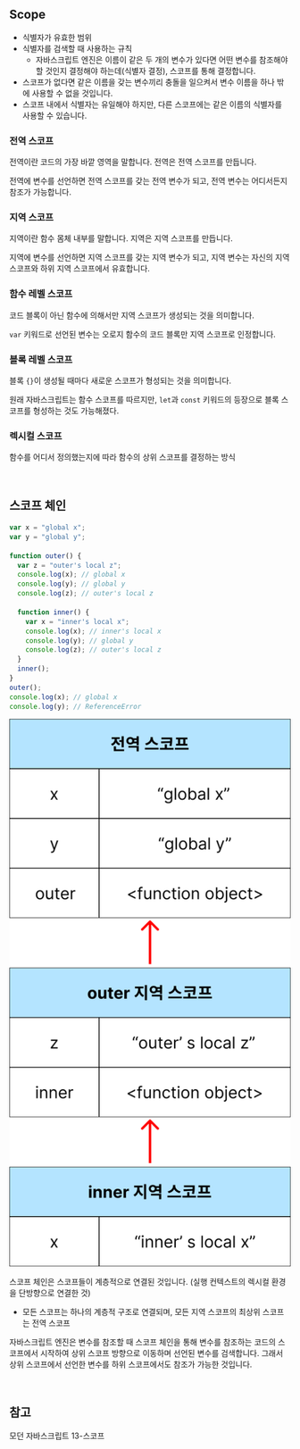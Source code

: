 ## Scope

- 식별자가 유효한 범위
- 식별자를 검색할 때 사용하는 규칙
  - 자바스크립트 엔진은 이름이 같은 두 개의 변수가 있다면 어떤 변수를 참조해야 할 것인지 결정해야 하는데(식별자 결정), 스코프를 통해 결정합니다.
- 스코프가 없다면 같은 이름을 갖는 변수끼리 충돌을 일으켜서 변수 이름을 하나 밖에 사용할 수 없을 것입니다.
- 스코프 내에서 식별자는 유일해야 하지만, 다른 스코프에는 같은 이름의 식별자를 사용할 수 있습니다.

### 전역 스코프

전역이란 코드의 가장 바깥 영역을 말합니다. 전역은 전역 스코프를 만듭니다.

전역에 변수를 선언하면 전역 스코프를 갖는 전역 변수가 되고, 전역 변수는 어디서든지 참조가 가능합니다.

### 지역 스코프

지역이란 함수 몸체 내부를 말합니다. 지역은 지역 스코프를 만듭니다.

지역에 변수를 선언하면 지역 스코프를 갖는 지역 변수가 되고, 지역 변수는 자신의 지역 스코프와 하위 지역 스코프에서 유효합니다.

### 함수 레벨 스코프

코드 블록이 아닌 함수에 의해서만 지역 스코프가 생성되는 것을 의미합니다.

`var` 키워드로 선언된 변수는 오로지 함수의 코드 블록만 지역 스코프로 인정합니다.

### 블록 레벨 스코프

블록 `{}`이 생성될 때마다 새로운 스코프가 형성되는 것을 의미합니다.

원래 자바스크립트는 함수 스코프를 따르지만, `let`과 `const` 키워드의 등장으로 블록 스코프를 형성하는 것도 가능해졌다.

### 렉시컬 스코프

함수를 어디서 정의했는지에 따라 함수의 상위 스코프를 결정하는 방식

<br>

## 스코프 체인

```jsx
var x = "global x";
var y = "global y";

function outer() {
  var z = "outer's local z";
  console.log(x); // global x
  console.log(y); // global y
  console.log(z); // outer's local z

  function inner() {
    var x = "inner's local x";
    console.log(x); // inner's local x
    console.log(y); // global y
    console.log(z); // outer's local z
  }
  inner();
}
outer();
console.log(x); // global x
console.log(y); // ReferenceError
```

![스코프체인](scope.png)

스코프 체인은 스코프들이 계층적으로 연결된 것입니다. (실행 컨텍스트의 렉시컬 환경을 단방향으로 연결한 것)

- 모든 스코프는 하나의 계층적 구조로 연결되며, 모든 지역 스코프의 최상위 스코프는 전역 스코프

자바스크립트 엔진은 변수를 참조할 때 스코프 체인을 통해 변수를 참조하는 코드의 스코프에서 시작하여 상위 스코프 방향으로 이동하며 선언된 변수를 검색합니다. 그래서 상위 스코프에서 선언한 변수를 하위 스코프에서도 참조가 가능한 것입니다.

<br>

## 참고

모던 자바스크립트 13-스코프
